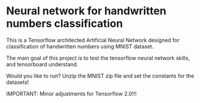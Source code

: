 # Neural network for handwritten numbers classification

This is a Tensorflow architected Artificial Neural Network designed for classification of handwritten numbers using MNIST dataset.

The main goal of this project is to test the tensorflow neural network skills, and tensorboard understand.

Would you like to run? Unzip the MNIST zip file and set the constants for the datasets! 

IMPORTANT: Minor adjustments for Tensorflow 2.0!!!
